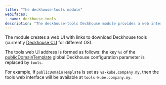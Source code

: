 ```yaml
---
title: "The deckhouse-tools module"
webIfaces:
- name: deckhouse-tools
description: "The deckhouse-tools Deckhouse module provides a web interface in the cluster for downloading Deckhouse utilities (Deckhouse CLI)"
---
```


The module creates a web UI with links to download Deckhouse tools (currently [Deckhouse CLI](../../deckhouse-cli/) for different OS).

The tools web UI address is formed as follows: the key `%s` of the [publicDomainTemplate](../../deckhouse-configure-global.html#parameters-modules-publicdomaintemplate) global Deckhouse configuration parameter is replaced by `tools`.

For example, if `publicDomainTemplate` is set as `%s-kube.company.my`, then the tools web interface will be available at `tools-kube.company.my`.
